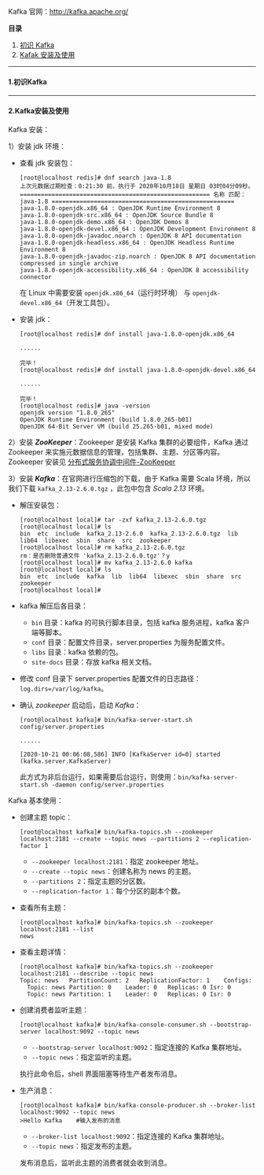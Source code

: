 Kafka 官网：http://kafka.apache.org/



**目录**

1. [初识 Kafka](#1初识kafka)
2. [Kafak 安装及使用](#2kafka安装及使用)



---

#### 1.初识Kafka









---

####  2.Kafka安装及使用

Kafka 安装：

1）安装 jdk 环境：

- 查看 jdk 安装包：

  ~~~shell
  [root@localhost redis]# dnf search java-1.8
  上次元数据过期检查：0:21:30 前，执行于 2020年10月18日 星期日 03时04分09秒。
  ====================================================== 名称 匹配：java-1.8 ====================================================
  java-1.8.0-openjdk.x86_64 : OpenJDK Runtime Environment 8
  java-1.8.0-openjdk-src.x86_64 : OpenJDK Source Bundle 8
  java-1.8.0-openjdk-demo.x86_64 : OpenJDK Demos 8
  java-1.8.0-openjdk-devel.x86_64 : OpenJDK Development Environment 8
  java-1.8.0-openjdk-javadoc.noarch : OpenJDK 8 API documentation
  java-1.8.0-openjdk-headless.x86_64 : OpenJDK Headless Runtime Environment 8
  java-1.8.0-openjdk-javadoc-zip.noarch : OpenJDK 8 API documentation compressed in single archive
  java-1.8.0-openjdk-accessibility.x86_64 : OpenJDK 8 accessibility connector
  ~~~

  在 Linux 中需要安装 `openjdk.x86_64`（运行时环境） 与 `openjdk-devel.x86_64`（开发工具包）。

- 安装 jdk：

  ~~~shell
  [root@localhost redis]# dnf install java-1.8.0-openjdk.x86_64
  
  ......
  
  完毕！
  [root@localhost redis]# dnf install java-1.8.0-openjdk-devel.x86_64
  
  ......
  
  完毕！
  [root@localhost redis]# java -version
  openjdk version "1.8.0_265"
  OpenJDK Runtime Environment (build 1.8.0_265-b01)
  OpenJDK 64-Bit Server VM (build 25.265-b01, mixed mode)
  ~~~



2）安装 ***ZooKeeper***：Zookeeper 是安装 Kafka 集群的必要组件，Kafka 通过 Zookeeper 来实施元数据信息的管理，包括集群、主题、分区等内容。Zookeeper 安装见 [分布式服务协调中间件-ZooKeeper](../分布式服务中间件/分布式服务协调中间件-ZooKeeper.md)

3）安装 ***Kafka***：在官网进行压缩包的下载，由于 Kafka 需要 Scala 环境，所以我们下载 `kafka_2.13-2.6.0.tgz` ，此包中包含 *Scala 2.13* 环境。

- 解压安装包：

  ~~~shell
  [root@localhost local]# tar -zxf kafka_2.13-2.6.0.tgz 
  [root@localhost local]# ls
  bin  etc  include  kafka_2.13-2.6.0  kafka_2.13-2.6.0.tgz  lib  lib64  libexec  sbin  share  src  zookeeper
  [root@localhost local]# rm kafka_2.13-2.6.0.tgz 
  rm：是否删除普通文件 'kafka_2.13-2.6.0.tgz'？y
  [root@localhost local]# mv kafka_2.13-2.6.0 kafka
  [root@localhost local]# ls
  bin  etc  include  kafka  lib  lib64  libexec  sbin  share  src  zookeeper
  [root@localhost local]# 
  ~~~

- kafka 解压后各目录：

  - `bin` 目录：kafka 的可执行脚本目录，包括 kafka 服务进程，kafka 客户端等脚本。
  - `conf` 目录：配置文件目录，server.properties 为服务配置文件。
  - `libs` 目录：kafka 依赖的包。
  - `site-docs` 目录：存放 kafka 相关文档。

- 修改 conf 目录下 server.properties 配置文件的日志路径： `log.dirs=/var/log/kafka`。

- 确认 *zookeeper* 启动后，启动 *Kafka*：

  ~~~shell
  [root@localhost kafka]# bin/kafka-server-start.sh config/server.properties
  
  ......
  
  [2020-10-21 00:06:08,586] INFO [KafkaServer id=0] started (kafka.server.KafkaServer)
  ~~~

  此方式为非后台运行，如果需要后台运行，则使用：`bin/kafka-server-start.sh -daemon config/server.properties`



Kafka 基本使用：

- 创建主题 topic：

  ~~~shell
  [root@localhost kafka]# bin/kafka-topics.sh --zookeeper localhost:2181 --create --topic news --partitions 2 --replication-factor 1
  ~~~

  - `--zookeeper localhost:2181`：指定 zookeeper 地址。
  - `--create --topic news`：创建名称为 news 的主题。
  - `--partitions 2`：指定主题的分区数。
  - `--replication-factor 1`：每个分区的副本个数。

- 查看所有主题：

  ~~~shell
  [root@localhost kafka]# bin/kafka-topics.sh --zookeeper localhost:2181 --list
  news
  ~~~

- 查看主题详情：

  ~~~shell
  [root@localhost kafka]# bin/kafka-topics.sh --zookeeper localhost:2181 --describe --topic news
  Topic: news	PartitionCount: 2	ReplicationFactor: 1	Configs: 
  	Topic: news	Partition: 0	Leader: 0	Replicas: 0	Isr: 0
  	Topic: news	Partition: 1	Leader: 0	Replicas: 0	Isr: 0
  ~~~

- 创建消费者监听主题：

  ~~~shell
  [root@localhost kafka]# bin/kafka-console-consumer.sh --bootstrap-server localhost:9092 --topic news
  ~~~

  - `--bootstrap-server localhost:9092`：指定连接的 Kafka 集群地址。
  - `--topic news`：指定监听的主题。

  执行此命令后，shell 界面阻塞等待生产者发布消息。

- 生产消息：

  ~~~shell
  [root@localhost kafka]# bin/kafka-console-producer.sh --broker-list localhost:9092 --topic news
  >Hello Kafka    #输入发布的消息
  ~~~

  - `--broker-list localhost:9092`：指定连接的 Kafka 集群地址。
  - `--topic news`：指定发布的主题。

  发布消息后，监听此主题的消费者就会收到消息。



